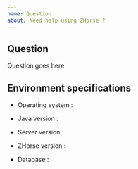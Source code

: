 ```yaml
---
name: Question
about: Need help using ZHorse ?
---
```


## Question

Question goes here.


## Environment specifications <!-- Delete this if irrelevant -->

<!-- The OS of your server : Linux / Windows / Raspberry Pi.. -->
- Operating system :

<!-- The major version of Java : 8 / 9 / 10 -->
- Java version :

<!-- The exact version of your server returned by the command /version -->
- Server version :

<!-- The exact version of ZHorse returned by the command /zh -->
- ZHorse version :

<!-- The type of ZHorse's database : SQLite (default, uses ZHorse.db file) / MySQL -->
- Database :